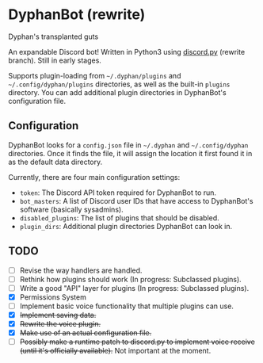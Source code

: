 # DyphanBot (rewrite)
~~<sup>~~Dyphan's transplanted guts~~</sup>~~

An expandable Discord bot! Written in Python3 using
[discord.py](https://github.com/Rapptz/discord.py) (rewrite branch).
Still in early stages.

Supports plugin-loading from `~/.dyphan/plugins` and `~/.config/dyphan/plugins`
directories, as well as the built-in `plugins` directory. You can add additional
plugin directories in DyphanBot's configuration file.

## Configuration
DyphanBot looks for a `config.json` file in `~/.dyphan` and `~/.config/dyphan`
directories. Once it finds the file, it will assign the location it first found
it in as the default data directory.

Currently, there are four main configuration settings:
- `token`: The Discord API token required for DyphanBot to run.
- `bot_masters`: A list of Discord user IDs that have access to DyphanBot's
    software (basically sysadmins).
- `disabled_plugins`: The list of plugins that should be disabled.
- `plugin_dirs`: Additional plugin directories DyphanBot can look in.

## TODO
- [ ] Revise the way handlers are handled.
- [ ] Rethink how plugins should work (In progress: Subclassed plugins).
- [ ] Write a good "API" layer for plugins (In progress: Subclassed plugins).
- [x] Permissions System
- [ ] Implement basic voice functionality that multiple plugins can use.
- [x] ~~Implement saving data.~~
- [x] ~~Rewrite the voice plugin.~~
- [x] ~~Make use of an actual configuration file.~~
- [ ] ~~Possibly make a runtime patch to discord.py to implement voice receive
    (until it's officially available).~~ Not important at the moment.
